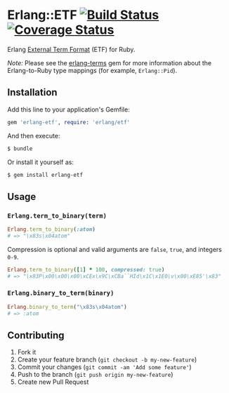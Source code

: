 # Erlang::ETF [![Build Status](https://travis-ci.org/potatosalad/erlang-etf.png)](https://travis-ci.org/potatosalad/erlang-etf) [![Coverage Status](https://coveralls.io/repos/potatosalad/erlang-etf/badge.png)](https://coveralls.io/r/potatosalad/erlang-etf)

Erlang [External Term Format](http://erlang.org/doc/apps/erts/erl_ext_dist.html) (ETF) for Ruby.

*Note:* Please see the [erlang-terms](https://github.com/potatosalad/erlang-terms) gem for more information about the Erlang-to-Ruby type mappings (for example, `Erlang::Pid`).

## Installation

Add this line to your application's Gemfile:

```ruby
gem 'erlang-etf', require: 'erlang/etf'
```

And then execute:

```bash
$ bundle
```

Or install it yourself as:

```bash
$ gem install erlang-etf
```

## Usage

### `Erlang.term_to_binary(term)`

```ruby
Erlang.term_to_binary(:atom)
# => "\x83s\x04atom"
```

Compression is optional and valid arguments are `false`, `true`, and integers `0-9`.

```ruby
Erlang.term_to_binary([1] * 100, compressed: true)
# => "\x83P\x00\x00\x00\xCEx\x9C\xCBa``HId\x1C\x1E0\v\x00\xE85'\x83"
```

### `Erlang.binary_to_term(binary)`

```ruby
Erlang.binary_to_term("\x83s\x04atom")
# => :atom
```

## Contributing

1. Fork it
2. Create your feature branch (`git checkout -b my-new-feature`)
3. Commit your changes (`git commit -am 'Add some feature'`)
4. Push to the branch (`git push origin my-new-feature`)
5. Create new Pull Request
